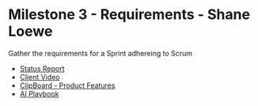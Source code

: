 # Milestone 3 - Requirements - Shane Loewe

Gather the requirements for a Sprint adhereing to Scrum

* [Status Report](StatusReport.md)
* [Client Video](Video.md)
* [ClipBoard - Product Features](ClipBoard-ProductFeatures.md)
* [AI Playbook](AI.md)